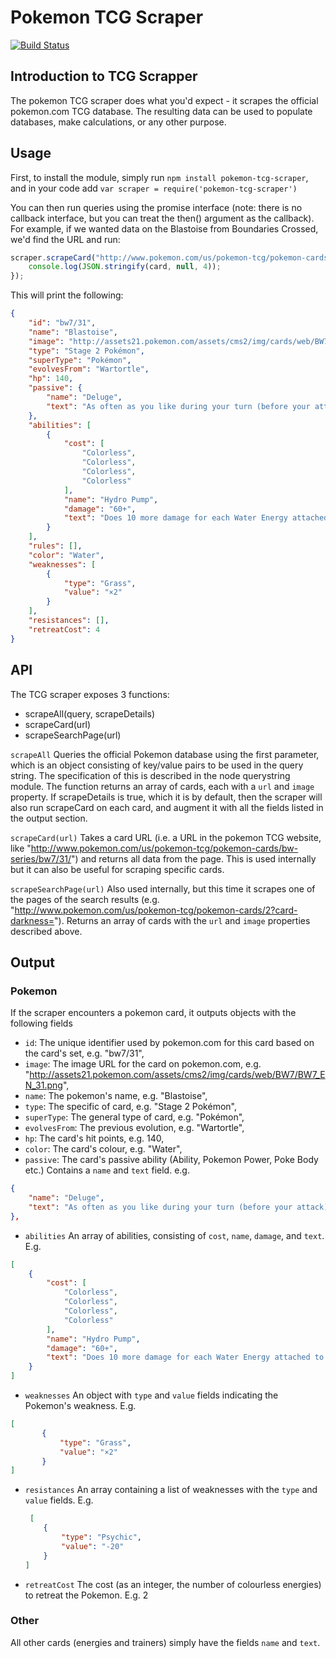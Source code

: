 # Pokemon TCG Scraper

[![Build Status](https://travis-ci.org/TMiguelT/pokemontcgscraper.svg?branch=master)](https://travis-ci.org/TMiguelT/pokemontcgscraper)

## Introduction to TCG Scrapper

The pokemon TCG scraper does what you'd expect - it scrapes the official pokemon.com TCG database. The resulting data
can be used to populate databases, make calculations, or any other purpose.

## Usage

First, to install the module, simply run `npm install pokemon-tcg-scraper`, and in your code add
`var scraper = require('pokemon-tcg-scraper')`

You can then run queries using the promise interface (note: there is no callback interface, but you can treat the then()
argument as the callback). For example, if we wanted data on the Blastoise from Boundaries Crossed, we'd find the URL
and run:

```javascript
scraper.scrapeCard("http://www.pokemon.com/us/pokemon-tcg/pokemon-cards/bw-series/bw7/31/").then(function(card){
    console.log(JSON.stringify(card, null, 4));
});
```

This will print the following:

```json
{
    "id": "bw7/31",
    "name": "Blastoise",
    "image": "http://assets21.pokemon.com/assets/cms2/img/cards/web/BW7/BW7_EN_31.png",
    "type": "Stage 2 Pokémon",
    "superType": "Pokémon",
    "evolvesFrom": "Wartortle",
    "hp": 140,
    "passive": {
        "name": "Deluge",
        "text": "As often as you like during your turn (before your attack), you may attach a Water Energy card from your hand to 1 of your Pokémon."
    },
    "abilities": [
        {
            "cost": [
                "Colorless",
                "Colorless",
                "Colorless",
                "Colorless"
            ],
            "name": "Hydro Pump",
            "damage": "60+",
            "text": "Does 10 more damage for each Water Energy attached to this Pokémon."
        }
    ],
    "rules": [],
    "color": "Water",
    "weaknesses": [
        {
            "type": "Grass",
            "value": "×2"
        }
    ],
    "resistances": [],
    "retreatCost": 4
}
```

## API

The TCG scraper exposes 3 functions:

* scrapeAll(query, scrapeDetails)
* scrapeCard(url)
* scrapeSearchPage(url)

`scrapeAll` Queries the official Pokemon database using the first parameter, which is an object consisting of key/value
pairs to be used in the query string. The specification of this is described in the node querystring module. The function
returns an array of cards, each with a `url` and `image` property. If scrapeDetails is true, which it is by default, then
the scraper will also run scrapeCard on each card, and augment it with all the fields listed in the output section.

`scrapeCard(url)` Takes a card URL (i.e. a URL in the pokemon TCG website, like "http://www.pokemon.com/us/pokemon-tcg/pokemon-cards/bw-series/bw7/31/") and returns all data from the page. This is
used internally but it can also be useful for scraping specific cards.

`scrapeSearchPage(url)` Also used internally, but this time it scrapes one of the pages of the search results (e.g.
"http://www.pokemon.com/us/pokemon-tcg/pokemon-cards/2?card-darkness="). Returns an array of cards with the `url` and
`image` properties described above.

## Output

### Pokemon

If the scraper encounters a pokemon card, it outputs objects with the following fields

 * `id`: The unique identifier used by pokemon.com for this card based on the card's set, e.g. "bw7/31",
 * `image`: The image URL for the card on pokemon.com, e.g. "http://assets21.pokemon.com/assets/cms2/img/cards/web/BW7/BW7_EN_31.png",
 * `name`: The pokemon's name, e.g. "Blastoise",
 * `type`: The specific of card, e.g. "Stage 2 Pokémon",
 * `superType`: The general type of card, e.g. "Pokémon",
 * `evolvesFrom`: The previous evolution, e.g. "Wartortle",
 * `hp`: The card's hit points, e.g. 140,
 * `color`: The card's colour, e.g. "Water",
 * `passive`:  The card's passive ability (Ability, Pokemon Power, Poke Body etc.) Contains a `name` and `text` field.
 e.g.
```json
{
    "name": "Deluge",
    "text": "As often as you like during your turn (before your attack), you may attach a Water Energy card from your hand to 1 of your Pokémon."
},
```
 * `abilities` An array of abilities, consisting of `cost`, `name`, `damage`, and `text`. E.g.
```json
[
    {
        "cost": [
            "Colorless",
            "Colorless",
            "Colorless",
            "Colorless"
        ],
        "name": "Hydro Pump",
        "damage": "60+",
        "text": "Does 10 more damage for each Water Energy attached to this Pokémon."
    }
]
```
 * `weaknesses` An object with `type` and `value` fields indicating the Pokemon's weakness. E.g.
 ```json
 [
        {
            "type": "Grass",
            "value": "×2"
        }
]
```
 * `resistances` An array containing a list of weaknesses with the `type` and `value` fields. E.g.
   ```json
    [
       {
           "type": "Psychic",
           "value": "-20"
       }
   ]
   ```
 * `retreatCost` The cost (as an integer, the number of colourless energies) to retreat the Pokemon. E.g. 2

### Other

All other cards (energies and trainers) simply have the fields `name` and `text`.
